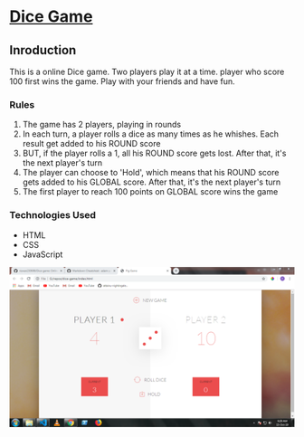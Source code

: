 # [Dice Game](https://online-dice-game.herokuapp.com/)
## Inroduction
This is a online Dice game. 
Two players play it at a time. player who score 100 first wins the game.
Play with your friends and have fun.

### Rules
1. The game has 2 players, playing in rounds
2. In each turn, a player rolls a dice as many times as he whishes. Each result get added to his ROUND score
3. BUT, if the player rolls a 1, all his ROUND score gets lost. After that, it's the next player's turn
4. The player can choose to 'Hold', which means that his ROUND score gets added to his GLOBAL score. After that, it's the next player's turn
5. The first player to reach 100 points on GLOBAL score wins the game

### Technologies Used
* HTML
* CSS
* JavaScript

![alt text](/screenshot.PNG)